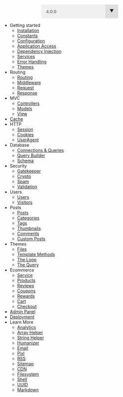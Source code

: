 <style type="text/css">
select{-webkit-appearance:none;-moz-appearance:none;-ms-appearance:none;appearance:none;outline:0;box-shadow:none;border:0!important;background:#efefef;background-image:none}.select{position:relative;display:block;width:250px;height:45px;line-height:3;background:#efefef;overflow:hidden;border-radius:.25em;margin:0 auto}select{width:100%;height:100%;margin:0;padding:0 0 0 .5em;color:#33495f;cursor:pointer;padding-left:15px;font-size:15px}select::-ms-expand{display:none}.select::after{content:'\25BC';position:absolute;top:0;right:0;bottom:0;padding:0 1em;background:#dedede;pointer-events:none}.select:hover::after{color:#f39c12}.select::after{-webkit-transition:.25s all ease;-o-transition:.25s all ease;transition:.25s all ease}
</style>
<div class="select">
	<select onchange="window.location = window.location.protocol + '//' + window.location.host + '/' + this.value">
		<option value="3.0.0">3.0.0</option>
	  	<option value="4.0.0" selected>4.0.0</option>
	  	<option value="4.1.0">4.1.0</option>
	</select>
</div>

- Getting started
	- [Installation](/getting-started/installation.md)
	- [Constants](/getting-started/constants.md)
	- [Configuration](/getting-started/configuration.md)
	- [Application Access](/getting-started/application-access.md)
	- [Dependency Injection](/getting-started/dependency-injection.md)
	- [Services](/getting-started/services.md)
	- [Error Handling](/getting-started/error-handling.md)
	- [Themes](/getting-started/themes.md)
- Routing
	- [Routing](/routing/routing.md)
	- [Middleware](/routing/middleware.md)
	- [Request](/routing/request.md)
	- [Response](/routing/response.md)
- MVC
	- [Controllers](/mvc/controllers.md)
	- [Models](/mvc/models.md)
	- [View](/mvc/view.md)
- [Cache](/cache.md)
- HTTP
	- [Session](/http/session.md)
	- [Cookies](/http/cookies.md)
	- [UserAgent](/http/user-agent.md)
- Database
	- [Connections & Queries](/database/database.md)
	- [Query Builder](/database/query-builder.md)
	- [Schema](/database/schema.md)
- Security
	- [Gatekeeper](/security/gatekeeper.md)
	- [Crypto](/security/crypto.md)
	- [Spam](/security/spam.md)
	- [Validation](/security/validation.md)
- Users
	- [Users](/users/users.md)
	- [Visitors](/users/visitors.md)
- Posts
	- [Posts](/posts/posts.md)
	- [Categories](/posts/categories.md)
	- [Tags](/posts/tags.md)
	- [Thumbnails](/posts/thumbnails.md)
	- [Comments](/posts/comments.md)
	- [Custom Posts](/posts/custom.md)
- Themes
	- [Files](/themes/files.md)
	- [Template Methods](/themes/template-methods.md)
	- [The Loop](/themes/loop.md)
	- [The Query](/themes/query.md)
- Ecommerce
	- [Service](/ecommerce/introduction.md)
	- [Products](/ecommerce/products.md)
	- [Reviews](/ecommerce/reviews.md)
	- [Coupons](/ecommerce/coupons.md)
	- [Rewards](/ecommerce/rewards.md)
	- [Cart](/ecommerce/cart.md)
	- [Checkout](/ecommerce/checkout.md)
- [Admin Panel](/admin.md)
- [Deployment](/deployment.md)
- Learn More
    - [Analytics](/learn-more/analytics.md)
	- [Array Helper](/learn-more/array.md)
	- [String Helper](/learn-more/string.md)
	- [Humanizer](/learn-more/humanizer.md)
	- [Email](/learn-more/email.md)
	- [Pixl](/learn-more/pixl.md)
	- [RSS](/learn-more/rss.md)
	- [Sitemap](/learn-more/sitemap.md)
	- [CDN](/learn-more/cdn.md)
	- [Filesystem](/learn-more/filesystem.md)
	- [Shell](/learn-more/shell.md)
	- [UUID](/learn-more/uuid.md)
	- [Markdown](/learn-more/markdown.md)
